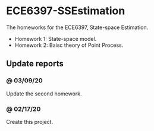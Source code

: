 # ECE6397-SSEstimation

The homeworks for the ECE6397, State-space Estimation.

* Homework 1: State-space model.
* Homework 2: Baisc theory of Point Process.

## Update reports

### @ 03/09/20

Update the second homework.

### @ 02/17/20

Create this project.